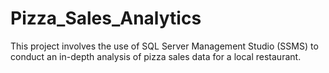 # Pizza_Sales_Analytics
This project involves the use of SQL Server Management Studio (SSMS) to conduct an in-depth analysis of pizza sales data for a local restaurant. 
